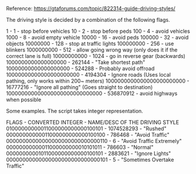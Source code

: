 Reference: https://gtaforums.com/topic/822314-guide-driving-styles/

The driving style is decided by a combination of the following flags.

1                              - 1         - stop before vehicles
10                             - 2         - stop before peds
100                            - 4         - avoid vehicles
1000                           ﻿- 8         - avoid empty vehicle
10000                          - 16        - avoid peds
100000                         - 32        - avoid objects
10000000                       - 128       - stop at traffic lights
100000000                      - 256       - use blinkers
1000000000                     - 512       - allow going wrong way (only does it if the correct lane is full)
10000000000                    - 1024      - go in reverse gear (backwards)
1000000000000000000            - 262144    - "Take shortest path"
10000000000000000000           - 524288    - Probably avoid offroad
10000000000000000000000        - 4194304   - Ignore roads (Uses loca﻿l pathing, only works within 200~ meters)
1000000000000000000000000      - 16777216  - "Ignore all pathing" (Goes straight to destination)﻿
100000000000000000000000000000 - 536870912 - avoid highway﻿s when possible﻿

Some examples. The script takes integer representation.

FLAGS                            - CONVERTED INTEGER - NAME/DESC OF THE DRIVING STYLE
01000000000011000000000000100101 - 1074528293        - "Rushed"
00000000000011000000000000100100 - 786468            - "Avoid Traffic"
00000000000000000000000000000110 - 6                 - "Avoid Traffic Extremely"
00000000000011000000000010101011 - 786603            - "Normal"
0000000000101100000000000010010﻿1 - 2883621           - "Ignore Lights"
00000000000000000000000000000101 - 5                 - "Sometimes Overtake Traffic"
